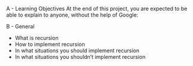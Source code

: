 A - Learning Objectives
At the end of this project, you are expected to be able to explain to anyone, without the help of Google:

B - General
- What is recursion
- How to implement recursion
- In what situations you should implement recursion
- In what situations you shouldn’t implement recursion
